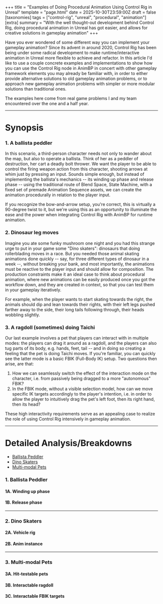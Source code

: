 +++
title = "Examples of Doing Procedural Animation Using Control Rig in Unreal"
template = "page.html"
date = 2025-10-30T23:59:00Z
draft = false
[taxonomies]
tags = ["control-rig", "unreal", "procedural", "animation"]
[extra]
summary = "With the well thought-out development behind Control Rig, doing procedural animation in Unreal has got easier, and allows for creative solutions in gameplay animation"
+++

Have you ever wondered of some different way you can implement your gameplay animation? Since its advent in around 2020, Control Rig has been being under some radical development to make runtime/interactive animation in Unreal more flexible to achieve and refactor. In this article I'd like to use a couple concrete examples and implementations to show how you can use the Control Rig node in AnimBP in concert with other gameplay framework elements you may already be familiar with, in order to either provide alternative solutions to old gameplay animation problems, or to approach new gameplay animation problems with simpler or more modular solutions than traditional ones.

The examples here come from real game problems I and my team encountered over the one and a half year.

<!-- TODO: images with all three examples -->

---

# Synopsis

### 1. A ballista peddler

In this scenario, a third-person character needs not only to wander about the map, but also to operate a ballista. Think of her as a peddler of destruction, her cart a deadly bolt thrower. We want the player to be able to control the firing weapon action from this character, shooting arrows at whim just by pressing an input. Sounds simple enough, but instead of implementing the ballista's mechanics -- its winding up phase and release phase -- using the traditional route of Blend Space, State Machine, with a fixed set of premade Animation Sequence assets, we can create the animation procedurally in relation to the player input.

If you recognize the bow-and-arrow setup, you're correct, this is virtually a 90-degree twist to it, but we're using this as an opportunity to illuminate the ease and the power when integrating Control Rig with AnimBP for runtime animation.

### 2. Dinosaur leg moves

Imagine you ate some funky mushroom one night and you had this strange urge to put in your game some "Dino skaters": dinosaurs that doing rollerblading moves in a race. But you needed those animal skating animations done quickly -- say, for three different types of dinosaur in a week --, without breaking your bank, and most importantly, the animations must be reactive to the player input and should allow for composition. The production constraints make it an ideal case to think about procedural animation, where new animations can be easily produced once you got the workflow down, and they are created in context, so that you can test them in your gameplay iteratively.

For example, when the player wants to start skating towards the right, the animals should dip and lean towards their rights, with their left legs pushed farther away to the side, their long tails following through, their heads wobbling slightly.

### 3. A ragdoll (sometimes) doing Taichi

Our last example involves a pet that players can interact with in multiple modes: the players can drag it around as a ragdoll, and the players can also tug parts of its body, e.g. hands, feet, tail -- and in doing so creating a feeling that the pet is doing Taichi moves. If you're familiar, you can quickly see the latter mode is a basic FBIK (Full-Body IK) setup. Two questions then arise, are that:

1. How we can seamlessly switch the effect of the interaction mode on the character, i.e. from passively being dragged to a more "autonomous" FBIK?
2. In the FBIK mode, without a visible selection model, how can we move specific IK targets accordingly to the player's intention, i.e. in order to allow the player to intuitively drag the pet's left foot, then its right hand, then its head? 

These high interactivity requirements serve as an appealing case to realize the role of using Control Rig intensively in gameplay animation.

---

# Detailed Analysis/Breakdowns

- [Ballista Peddler](#1-ballista-peddler)
- [Dino Skaters](#2-dino-skaters)
- [Multi-modal Pets](#3-multi-modal-pets)



### 1. Ballista Peddler

#### 1A. Winding up phase
#### 1B. Release phase

---

### 2. Dino Skaters

#### 2A. Vehicle rig
#### 2B. Anim instance

---

### 3. Multi-modal Pets

#### 3A. Hit-testable pets
#### 3B. Interactable ragdoll
#### 3C. Interactable FBIK targets



